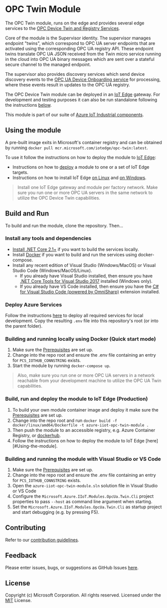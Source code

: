 # OPC Twin Module

The OPC Twin module, runs on the edge and provides several edge services to the [OPC Device Twin and Registry Services](https://github.com/Azure/azure-iiot-services). 

Core of the module is the Supervisor identity.  The supervisor manages endpoint "twins", which correspond to OPC UA server endpoints that are activated using the corresponding OPC UA registry API.  These endpoint twins translate OPC UA JSON received from the Twin micro service running in the cloud into OPC UA binary messages which are sent over a stateful secure channel to the managed endpoint.  

The supervisor also provides discovery services which send device discovery events to the [OPC UA Device Onboarding service](https://github.com/Azure/azure-iiot-services) for processing, where these events result in updates to the OPC UA registry.

The OPC Device Twin module can be deployed in an [IoT Edge][iotedge-url] gateway.  For development and testing purposes it can also be run standalone following the instructions [below](#Build-and-Run).  

This module is part of our suite of [Azure IoT Industrial components](https://github.com/Azure/azure-iiot-components).

## Using the module

A pre-built image exits in Microsoft's container registry and can be obtained by running `docker pull mcr.microsoft.com/iotedge/opc-twin:latest`.  

To use it follow the instructions on how to deploy the module to [IoT Edge][iotedge-docs-url]:

  * Instructions on how to [deploy](https://docs.microsoft.com/en-us/azure/iot-edge/how-to-deploy-modules-portal) a module to one or a set of IoT Edge targets.
  * Instructions on how to install IoT Edge [on Linux](https://docs.microsoft.com/en-us/azure/iot-edge/quickstart-linux) and [on Windows](https://docs.microsoft.com/en-us/azure/iot-edge/quickstart).

> Install one IoT Edge gateway and module per factory network.  Make sure you run one or more OPC UA servers in the same network to utilize the OPC Device Twin capabilities.

## Build and Run

To build and run the module, clone the repository.  Then...

### Install any tools and dependencies

* [Install .NET Core 2.1+][dotnet-install] if you want to build the services locally.
* Install [Docker][docker-url] if you want to build and run the services using docker-compose.
* Install any recent edition of Visual Studio (Windows/MacOS) or Visual Studio Code (Windows/MacOS/Linux).
   * If you already have Visual Studio installed, then ensure you have [.NET Core Tools for Visual Studio 2017][dotnetcore-tools-url] installed (Windows only).
   * If you already have VS Code installed, then ensure you have the [C# for Visual Studio Code (powered by OmniSharp)][omnisharp-url] extension installed. 

### Deploy Azure Services

Follow the instructions [here](https://github.com/Azure/azure-iiot-services) to deploy all required services for local development.  Copy the resulting `.env` file into this repository's root (or into the parent folder).

### Building and running locally using Docker (Quick start mode)

1. Make sure the [Prerequisites](#Install-any-tools-and-depdendencies) are set up.
1. Change into the repo root and ensure the .env file containing an entry for `PCS_IOTHUB_CONNSTRING` exists.
1. Start the module by running `docker-compose up`.

> Also, make sure you run one or more OPC UA servers in a network reachable from your development machine to utilize the OPC UA Twin capabilities.

### Build, run and deploy the module to IoT Edge (Production)

1. To build your own module container image and deploy it make sure the [Prerequisites](#Install-any-tools-and-depdendencies) are set up.
1. Change into the repo root and run 
   `docker build -f docker/linux/amd64/Dockerfile -t azure-iiot-opc-twin-module .`
1. Then push the module to an accessible registry, e.g. Azure Container Registry, or [dockerhub][dockerhub-url].
1. Follow the instructions on how to deploy the module to IoT Edge [here][#Using-the-module].

### Building and running the module with Visual Studio or VS Code

1. Make sure the [Prerequisites](#Install-any-tools-and-depdendencies) are set up.
1. Change into the repo root and ensure the .env file containing an entry for `PCS_IOTHUB_CONNSTRING` exists.
1. Open the `azure-iiot-opc-twin-module.sln` solution file in Visual Studio or VS Code
1. Configure the `Microsoft.Azure.IIoT.Modules.OpcUa.Twin.Cli` project properties to pass `--host` as command line argument when starting. 
1. Set the `Microsoft.Azure.IIoT.Modules.OpcUa.Twin.Cli` as startup project and start debugging (e.g. by pressing F5).

## Contributing

Refer to our [contribution guidelines](CONTRIBUTING.md).

## Feedback

Please enter issues, bugs, or suggestions as GitHub Issues [here](https://github.com/Azure/azure-iiot-services/issues).

## License

Copyright (c) Microsoft Corporation. All rights reserved.
Licensed under the [MIT](LICENSE) License.

[run-with-docker-url]: https://docs.microsoft.com/azure/iot-suite/iot-suite-remote-monitoring-deploy-local#run-the-microservices-in-docker
[rm-arch-url]: https://docs.microsoft.com/azure/iot-suite/iot-suite-remote-monitoring-sample-walkthrough
[postman-url]: https://www.getpostman.com
[dockerhub-url]: https://dockerhub.io
[iotedge-url]: https://github.com/Azure/iotedge
[iotedge-docs-url]: https://docs.microsoft.com/azure/iot-edge/
[iothub-docs-url]: https://docs.microsoft.com/azure/iot-hub/
[docker-url]: https://www.docker.com/
[dotnet-install]: https://www.microsoft.com/net/learn/get-started
[vs-install-url]: https://www.visualstudio.com/downloads
[dotnetcore-tools-url]: https://www.microsoft.com/net/core#windowsvs2017
[omnisharp-url]: https://github.com/OmniSharp/omnisharp-vscode
[windows-envvars-howto-url]: https://superuser.com/questions/949560/how-do-i-set-system-environment-variables-in-windows-10
[iothub-connstring-blog]: https://blogs.msdn.microsoft.com/iotdev/2017/05/09/understand-different-connection-strings-in-azure-iot-hub/
[deploy-rm]: https://docs.microsoft.com/azure/iot-suite/iot-suite-remote-monitoring-deploy
[deploy-local]: https://docs.microsoft.com/azure/iot-suite/iot-suite-remote-monitoring-deploy-local#deploy-the-azure-services
[disable-auth]: https://github.com/Azure/azure-iot-pcs-remote-monitoring-dotnet/wiki/Developer-Reference-Guide#disable-authentication

